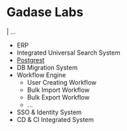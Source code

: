 # Gadase Labs
| ...

- ERP
- Integrated Universal Search System
- [Postgrest](https://postgrest.org/en/v12/)
- DB Migration System
- Workflow Engine
  - User Creating Workflow
  - Bulk Import Workflow
  - Bulk Export Workflow
  - ...
- SSO & Identity System
- CD & CI Integrated System
